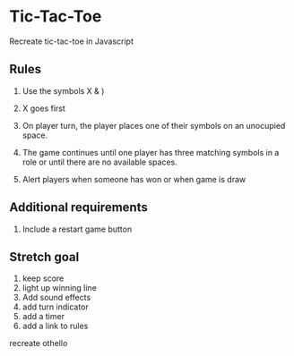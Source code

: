 # Tic-Tac-Toe

Recreate tic-tac-toe in Javascript

## Rules

1.  Use the symbols X & )

2.  X goes first

3.  On player turn, the player places one of their symbols on an unocupied space.

4. The game continues until one player has three matching symbols in a role or until there are no available spaces.

5. Alert players when someone has won or when game is draw


## Additional requirements

1. Include a restart game button

## Stretch goal

1. keep score
2. light up winning line
3. Add sound effects
4. add turn indicator
5. add a timer
6. add a link to rules


recreate othello